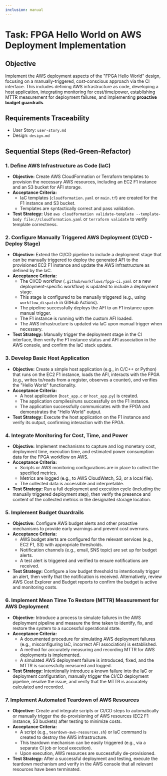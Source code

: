 ```yaml
---
inclusion: manual
---
```


# Task: FPGA Hello World on AWS Deployment Implementation

## Objective

Implement the AWS deployment aspects of the "FPGA Hello World" design, focusing on a manually-triggered, cost-conscious approach via the CI interface. This includes defining AWS infrastructure as code, developing a host application, integrating monitoring for cost/time/power, establishing MTTR measurement for deployment failures, and implementing **proactive budget guardrails**.

## Requirements Traceability

-   User Story: `user-story.md`
-   Design: `design.md`

## Sequential Steps (Red-Green-Refactor)

### 1. Define AWS Infrastructure as Code (IaC)

-   **Objective:** Create AWS CloudFormation or Terraform templates to provision the necessary AWS resources, including an EC2 F1 instance and an S3 bucket for AFI storage.
-   **Acceptance Criteria:**
    -   IaC templates (`cloudformation.yaml` or `main.tf`) are created for the F1 instance and S3 bucket.
    -   Templates are syntactically correct and pass validation.
-   **Test Strategy:** Use `aws cloudformation validate-template --template-body file://cloudformation.yaml` or `terraform validate` to verify template correctness.

### 2. Configure Manually Triggered AWS Deployment (CI/CD - Deploy Stage)

-   **Objective:** Extend the CI/CD pipeline to include a deployment stage that can be manually triggered to deploy the generated AFI to the provisioned EC2 F1 instance and update the AWS infrastructure as defined by the IaC.
-   **Acceptance Criteria:**
    -   The CI/CD workflow (`.github/workflows/fpga-ci.yaml` or a new deployment-specific workflow) is updated to include a deployment stage.
    -   This stage is configured to be manually triggered (e.g., using `workflow_dispatch` in GitHub Actions).
    -   The pipeline successfully deploys the AFI to an F1 instance upon manual trigger.
    -   The F1 instance is running with the custom AFI loaded.
    -   The AWS infrastructure is updated via IaC upon manual trigger when necessary.
-   **Test Strategy:** Manually trigger the deployment stage in the CI interface, then verify the F1 instance status and AFI association in the AWS console, and confirm the IaC stack update.

### 3. Develop Basic Host Application

-   **Objective:** Create a simple host application (e.g., in C/C++ or Python) that runs on the EC2 F1 instance, loads the AFI, interacts with the FPGA (e.g., writes to/reads from a register, observes a counter), and verifies the "Hello World" functionality.
-   **Acceptance Criteria:**
    -   A host application (`host_app.c` or `host_app.py`) is created.
    -   The application compiles/runs successfully on the F1 instance.
    -   The application successfully communicates with the FPGA and demonstrates the "Hello World" output.
-   **Test Strategy:** Execute the host application on the F1 instance and verify its output, confirming interaction with the FPGA.

### 4. Integrate Monitoring for Cost, Time, and Power

-   **Objective:** Implement mechanisms to capture and log monetary cost, deployment time, execution time, and estimated power consumption data for the FPGA workflow on AWS.
-   **Acceptance Criteria:**
    -   Scripts or AWS monitoring configurations are in place to collect the specified metrics.
    -   Metrics are logged (e.g., to AWS CloudWatch, S3, or a local file).
    -   The collected data is accessible and interpretable.
-   **Test Strategy:** Run a full deployment and execution cycle (including the manually triggered deployment step), then verify the presence and content of the collected metrics in the designated storage location.

### 5. Implement Budget Guardrails

-   **Objective:** Configure AWS budget alerts and other proactive mechanisms to provide early warnings and prevent cost overruns.
-   **Acceptance Criteria:**
    -   AWS budget alerts are configured for the relevant services (e.g., EC2 F1, S3) with appropriate thresholds.
    -   Notification channels (e.g., email, SNS topic) are set up for budget alerts.
    -   A test alert is triggered and verified to ensure notifications are received.
-   **Test Strategy:** Configure a low budget threshold to intentionally trigger an alert, then verify that the notification is received. Alternatively, review AWS Cost Explorer and Budget reports to confirm the budget is active and monitoring costs.

### 6. Implement Mean Time To Restore (MTTR) Measurement for AWS Deployment

-   **Objective:** Introduce a process to simulate failures in the AWS deployment pipeline and measure the time taken to identify, fix, and restore the system to a successful operational state.
-   **Acceptance Criteria:**
    -   A documented procedure for simulating AWS deployment failures (e.g., misconfiguring IaC, incorrect AFI association) is established.
    -   A method for accurately measuring and recording MTTR for AWS deployments is implemented.
    -   A simulated AWS deployment failure is introduced, fixed, and the MTTR is successfully measured and logged.
-   **Test Strategy:** Intentionally introduce a known failure into the IaC or deployment configuration, manually trigger the CI/CD deployment pipeline, resolve the issue, and verify that the MTTR is accurately calculated and recorded.

### 7. Implement Automated Teardown of AWS Resources

-   **Objective:** Create and integrate scripts or CI/CD steps to automatically or manually trigger the de-provisioning of AWS resources (EC2 F1 instance, S3 buckets) after testing to minimize costs.
-   **Acceptance Criteria:**
    -   A script (e.g., `teardown-aws-resources.sh`) or IaC command is created to destroy the AWS infrastructure.
    -   This teardown mechanism can be easily triggered (e.g., via a separate CI job or local execution).
    -   Upon execution, AWS resources are successfully de-provisioned.
-   **Test Strategy:** After a successful deployment and testing, execute the teardown mechanism and verify in the AWS console that all relevant resources have been terminated.